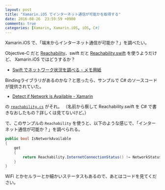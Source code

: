 ```yaml
---
layout: post
title: "Xamarin.iOS でインターネット通信が可能かを取得する"
date: 2016-08-26  23:59:59 +0900
comments: true
categories: [Xamarin, Xamarin.iOS, iOS, C#]
---
```


Xamarin.iOS で、「端末からインターネット通信が可能か？」を調べたい。

<!--more-->

Objective-C だと [Reachability](https://github.com/tonymillion/Reachability)、swift だと [Reachability.swift](https://github.com/ashleymills/Reachability.swift) を使うようだけど、 Xamarin.iOS ではどうするか？

* [Swift でネットワーク状況を調べる - メモ用紙](http://d.hatena.ne.jp/scientre/20150527/get_network_status_in_swift)

Bindingライブラリがあるのかな？と思ったら、サンプルで C# のソースコードが提供されていた。

* [Detect if Network is Available - Xamarin](https://developer.xamarin.com/recipes/ios/network/reachability/detect_if_network_is_available/)

の [``reachability.cs``](https://github.com/xamarin/monotouch-samples/blob/master/ReachabilitySample/reachability.cs) がそれ。
（名前から察して Reachability.swift を C# で書きなおしたもの？詳しくは見てないけど。）

で、このサンプルの ``Reachability`` を使うと、以下のような感じで、「インターネット通信が可能か？」を調べられる。

```csharp
public bool IsNetworkAvailable
{
    get
    {
        return Reachability.InternetConnectionStatus() != NetworkStatus.NotReachable;
    }
}
```

WiFi とかセルラーとか細かいステータスもあるので、あとはコードを見てください。
